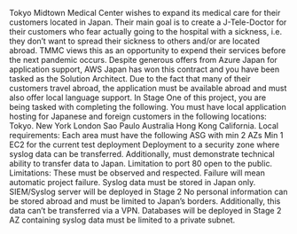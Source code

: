 Tokyo Midtown Medical Center wishes to expand its medical care for their customers located in Japan. Their main goal is to create a J-Tele-Doctor for their customers who fear actually going to the hospital with a sickness, i.e. they don’t want to spread their sickness to others and/or are located abroad. TMMC views this as an opportunity to expend their services before the next pandemic occurs. 
Despite generous offers from Azure Japan for application support, AWS Japan has won this contract and you have been tasked as the Solution Architect.  Due to the fact that many of their customers travel abroad, the application must be available abroad and must also offer local language support.
In Stage One of this project, you are being tasked with completing the following.
You must have local application hosting for Japanese and foreign customers in the following locations:
Tokyo.
New York
London
Sao Paulo
Australia 
Hong Kong
California.
Local requirements: Each area must have the following
ASG with min 2 AZs
Min 1 EC2 for the current test deployment
Deployment to a security zone where syslog data can be transferred. Additionally, must demonstrate technical ability to transfer data to Japan.
Limitation to port 80 open to the public.
Limitations: These must be observed and respected. Failure will mean automatic project failure.
Syslog data must be stored in Japan only. SIEM/Syslog server will be deployed in Stage 2
No personal information can be stored abroad and must be limited to Japan’s borders. Additionally, this data can’t be transferred via a VPN.
Databases will be deployed in Stage 2
AZ containing syslog data must be limited to a private subnet.
